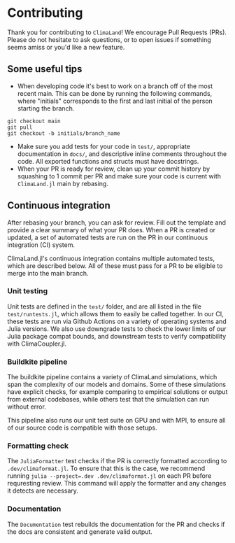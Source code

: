 # Contributing

Thank you for contributing to `ClimaLand`! We encourage Pull Requests (PRs).
Please do not hesitate to ask questions, or to open issues if something seems amiss
or you'd like a new feature.

## Some useful tips
- When developing code it's best to work on a branch off of the most recent main.
This can be done by running the following commands, where "initials" corresponds to the first and last initial of the person starting the branch.
```
git checkout main
git pull
git checkout -b initials/branch_name
```

- Make sure you add tests for your code in `test/`, appropriate documentation in `docs/`,
  and descriptive inline comments throughout the code.
  All exported functions and structs must have docstrings.
- When your PR is ready for review, clean up your commit history by squashing to 1 commit per PR
  and make sure your code is current with `ClimaLand.jl` main by rebasing.

## Continuous integration

After rebasing your branch, you can ask for review. Fill out the template and
provide a clear summary of what your PR does. When a PR is created or
updated, a set of automated tests are run on the PR in our continuous
integration (CI) system.

ClimaLand.jl's continuous integration contains multiple automated tests,
which are described below. All of these must pass for a PR to be eligible
to merge into the main branch.

### Unit testing

Unit tests are defined in the `test/` folder, and are all listed in the file
`test/runtests.jl`, which allows them to easily be called together.
In our CI, these tests are run via Github Actions on a variety of operating
systems and Julia versions. We also use downgrade tests to check the lower limits
of our Julia package compat bounds, and downstream tests to verify compatibility
with ClimaCoupler.jl.

### Buildkite pipeline

The buildkite pipeline contains a variety of ClimaLand simulations,
which span the complexity of our models and domains.
Some of these simulations have explicit checks, for example comparing
to empirical solutions or output from external codebases, while others
test that the simulation can run without error.

This pipeline also runs our unit test suite on GPU and with MPI,
to ensure all of our source code is compatible with those setups.

### Formatting check

The `JuliaFormatter` test checks if the PR is correctly formatted according
to `.dev/climaformat.jl`. To ensure that this is the case, we recommend running
`julia --project=.dev .dev/climaformat.jl` on each PR before requresting review.
This command will apply the formatter and any changes it detects are necessary.

### Documentation

The `Documentation` test rebuilds the documentation for the PR and checks if the docs
are consistent and generate valid output.
